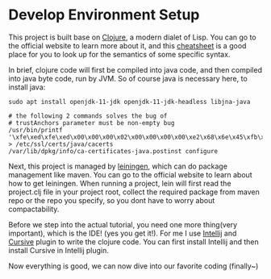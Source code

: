 # Develop Environment Setup

This project is built base on [Clojure](https://clojure.org/), a modern dialet of Lisp. You can go to the official website to learn more about it, and this [cheatsheet](https://clojure.org/api/cheatsheet) is a good place for you to look up for the semantics of some specific syntax.

In brief, clojure code will first be compiled into java code, and then compiled into java byte code, run by JVM. So of course java is necessary here, to install java:
```
sudo apt install openjdk-11-jdk openjdk-11-jdk-headless libjna-java

# the following 2 commands solves the bug of
# trustAnchors parameter must be non-empty bug
/usr/bin/printf '\xfe\xed\xfe\xed\x00\x00\x00\x02\x00\x00\x00\x00\xe2\x68\x6e\x45\xfb\x43\xdf\xa4\xd9\x92\xdd\x41\xce\xb6\xb2\x1c\x63\x30\xd7\x92' > /etc/ssl/certs/java/cacerts
/var/lib/dpkg/info/ca-certificates-java.postinst configure
```
Next, this project is managed by [leiningen](https://leiningen.org/), which can do package management like maven. You can go to the official website to learn about how to get leiningen. When running a project, lein will first read the project.clj file in your project root, collect the required package from maven repo or the repo you specify, so you dont have to worry about compactability.

Before we step into the actual tutorial, you need one more thing(very important), which is the IDE! (yes you get it!). For me I use [Intellij](https://www.jetbrains.com/idea/) and [Cursive](https://cursive-ide.com/) plugin to write the clojure code. You can first install Intellij and then install Cursive in Intellij plugin.

Now everything is good, we can now dive into our favorite coding (finally~)